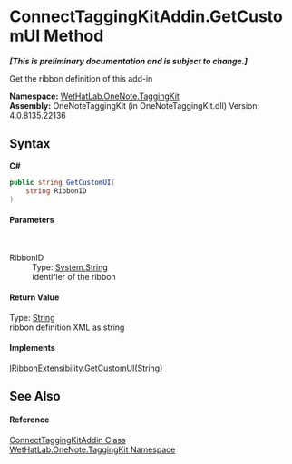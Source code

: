 # ConnectTaggingKitAddin.GetCustomUI Method 
 _**\[This is preliminary documentation and is subject to change.\]**_

Get the ribbon definition of this add-in

**Namespace:**&nbsp;<a href="4e00c8ac-fc03-0e6d-d2fd-b2c7565a9aa0.md">WetHatLab.OneNote.TaggingKit</a><br />**Assembly:**&nbsp;OneNoteTaggingKit (in OneNoteTaggingKit.dll) Version: 4.0.8135.22136

## Syntax

**C#**<br />
``` C#
public string GetCustomUI(
	string RibbonID
)
```


#### Parameters
&nbsp;<dl><dt>RibbonID</dt><dd>Type: <a href="http://msdn2.microsoft.com/en-us/library/s1wwdcbf" target="_blank">System.String</a><br />identifier of the ribbon</dd></dl>

#### Return Value
Type: <a href="http://msdn2.microsoft.com/en-us/library/s1wwdcbf" target="_blank">String</a><br />ribbon definition XML as string

#### Implements
<a href="http://msdn2.microsoft.com/en-us/library/ff583445" target="_blank">IRibbonExtensibility.GetCustomUI(String)</a><br />

## See Also


#### Reference
<a href="c2bfb19f-308d-c12b-8fc8-09d0f526a39e.md">ConnectTaggingKitAddin Class</a><br /><a href="4e00c8ac-fc03-0e6d-d2fd-b2c7565a9aa0.md">WetHatLab.OneNote.TaggingKit Namespace</a><br />